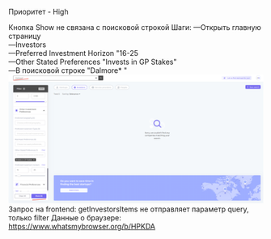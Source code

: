 Приоритет - High

Кнопка Show не связана с поисковой строкой
Шаги:
—Открыть главную страницу <br>
—Investors <br>
—Preferred Investment Horizon "16-25 <br>
—Other Stated Preferences "Invests in GP Stakes" <br>
—В поисковой строке "Dalmore* " 
![alt text](images1/2022-08-26_01-07-03.png)
Запрос на frontend: getInvestorsItems не отправляет параметр query, только filter
Данные о браузере: https://www.whatsmybrowser.org/b/HPKDA